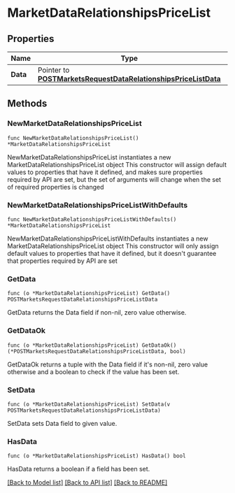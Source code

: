 # MarketDataRelationshipsPriceList

## Properties

Name | Type | Description | Notes
------------ | ------------- | ------------- | -------------
**Data** | Pointer to [**POSTMarketsRequestDataRelationshipsPriceListData**](POSTMarketsRequestDataRelationshipsPriceListData.md) |  | [optional] 

## Methods

### NewMarketDataRelationshipsPriceList

`func NewMarketDataRelationshipsPriceList() *MarketDataRelationshipsPriceList`

NewMarketDataRelationshipsPriceList instantiates a new MarketDataRelationshipsPriceList object
This constructor will assign default values to properties that have it defined,
and makes sure properties required by API are set, but the set of arguments
will change when the set of required properties is changed

### NewMarketDataRelationshipsPriceListWithDefaults

`func NewMarketDataRelationshipsPriceListWithDefaults() *MarketDataRelationshipsPriceList`

NewMarketDataRelationshipsPriceListWithDefaults instantiates a new MarketDataRelationshipsPriceList object
This constructor will only assign default values to properties that have it defined,
but it doesn't guarantee that properties required by API are set

### GetData

`func (o *MarketDataRelationshipsPriceList) GetData() POSTMarketsRequestDataRelationshipsPriceListData`

GetData returns the Data field if non-nil, zero value otherwise.

### GetDataOk

`func (o *MarketDataRelationshipsPriceList) GetDataOk() (*POSTMarketsRequestDataRelationshipsPriceListData, bool)`

GetDataOk returns a tuple with the Data field if it's non-nil, zero value otherwise
and a boolean to check if the value has been set.

### SetData

`func (o *MarketDataRelationshipsPriceList) SetData(v POSTMarketsRequestDataRelationshipsPriceListData)`

SetData sets Data field to given value.

### HasData

`func (o *MarketDataRelationshipsPriceList) HasData() bool`

HasData returns a boolean if a field has been set.


[[Back to Model list]](../README.md#documentation-for-models) [[Back to API list]](../README.md#documentation-for-api-endpoints) [[Back to README]](../README.md)


